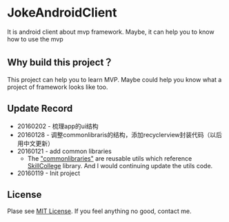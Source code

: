 # JokeAndroidClient
It is android client about mvp framework. Maybe, it can help you to know how to use the mvp

## Why build this project？
This project can help you to learn MVP. Maybe could help you know what a  project of framework looks like too.

## Update Record

* 20160202 - 梳理app的ui结构
* 20160128 - 调整commonlibraris的结构，添加recyclerview封装代码（以后用中文更新）
* 20160121 - add common libraries
	* The ["commonlibraries"](https://github.com/robertzhang/JokeAndroidClient/tree/master/commonlibs) are reusable utils which reference [SkillCollege](https://github.com/SkillCollege/SimplifyReader) library. And I would continuing update the utils code.
* 20160119 - Init project

	
## License
Plase see [MIT License](https://github.com/robertzhang/JokeAndroidClient/blob/master/LICENSE). If you feel anything no good, contact me. 


